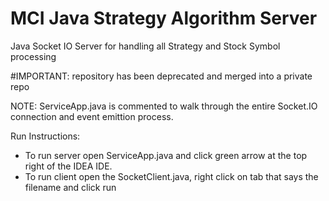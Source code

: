 # MCI Java Strategy Algorithm Server
Java Socket IO Server for handling all Strategy and Stock Symbol processing

#IMPORTANT: repository has been deprecated and merged into a private repo

NOTE: ServiceApp.java is commented to walk through the entire Socket.IO connection and event emittion process.

Run Instructions:
- To run server open ServiceApp.java and click green arrow at the top right of the IDEA IDE. 
- To run client open the SocketClient.java, right click on tab that says the filename and click run
